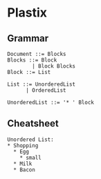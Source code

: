 # Plastix

## Grammar

```
Document ::= Blocks
Blocks ::= Block
        | Block Blocks
Block ::= List

List ::= UnorderedList
      | OrderedList

UnorderedList ::= '* ' Block
```


## Cheatsheet
```
Unordered List:
* Shopping
  * Egg
    * small
  * Milk
  * Bacon
```
